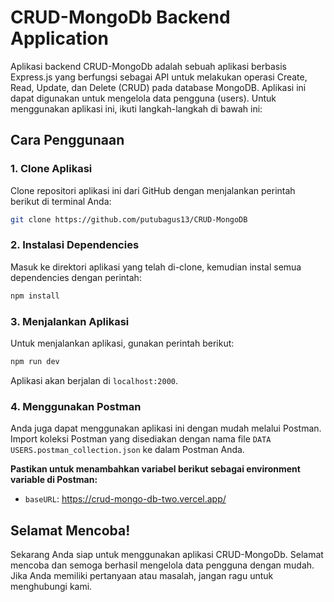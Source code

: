 # CRUD-MongoDb Backend Application

Aplikasi backend CRUD-MongoDb adalah sebuah aplikasi berbasis Express.js yang berfungsi sebagai API untuk melakukan operasi Create, Read, Update, dan Delete (CRUD) pada database MongoDB. Aplikasi ini dapat digunakan untuk mengelola data pengguna (users). Untuk menggunakan aplikasi ini, ikuti langkah-langkah di bawah ini:

## Cara Penggunaan

### 1. Clone Aplikasi

Clone repositori aplikasi ini dari GitHub dengan menjalankan perintah berikut di terminal Anda:

```bash
git clone https://github.com/putubagus13/CRUD-MongoDB
```

### 2. Instalasi Dependencies

Masuk ke direktori aplikasi yang telah di-clone, kemudian instal semua dependencies dengan perintah:

```bash
npm install
```

### 3. Menjalankan Aplikasi

Untuk menjalankan aplikasi, gunakan perintah berikut:

```bash
npm run dev
```

Aplikasi akan berjalan di `localhost:2000`.

### 4. Menggunakan Postman

Anda juga dapat menggunakan aplikasi ini dengan mudah melalui Postman. Import koleksi Postman yang disediakan dengan nama file `DATA USERS.postman_collection.json` ke dalam Postman Anda.

**Pastikan untuk menambahkan variabel berikut sebagai environment variable di Postman:**

- `baseURL`: https://crud-mongo-db-two.vercel.app/

## Selamat Mencoba!

Sekarang Anda siap untuk menggunakan aplikasi CRUD-MongoDb. Selamat mencoba dan semoga berhasil mengelola data pengguna dengan mudah. Jika Anda memiliki pertanyaan atau masalah, jangan ragu untuk menghubungi kami.
